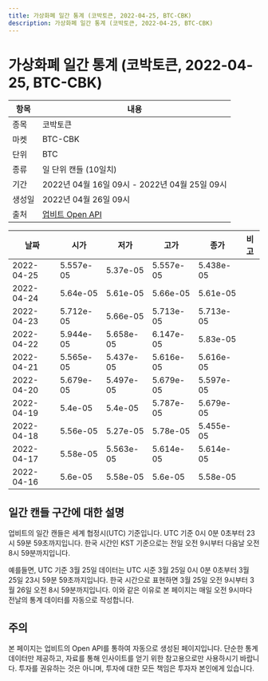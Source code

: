 ```yaml
---
title: 가상화폐 일간 통계 (코박토큰, 2022-04-25, BTC-CBK)
description: 가상화폐 일간 통계 (코박토큰, 2022-04-25, BTC-CBK)
---
```



가상화폐 일간 통계 (코박토큰, 2022-04-25, BTC-CBK)
===

|항목|내용|
|--|--|
|종목|코박토큰|
|마켓|BTC-CBK|
|단위|BTC|
|종류|일 단위 캔들 (10일치)|
|기간|2022년 04월 16일 09시 - 2022년 04월 25일 09시|
|생성일|2022년 04월 26일 09시|
|출처|[업비트 Open API](https://docs.upbit.com)|


|날짜|시가|저가|고가|종가|비고|
|--|--|--|--|--|--|
|2022-04-25|5.557e-05|5.37e-05|5.557e-05|5.438e-05|    |
|2022-04-24|5.64e-05|5.61e-05|5.66e-05|5.61e-05|    |
|2022-04-23|5.712e-05|5.66e-05|5.713e-05|5.713e-05|    |
|2022-04-22|5.944e-05|5.658e-05|6.147e-05|5.83e-05|    |
|2022-04-21|5.565e-05|5.437e-05|5.616e-05|5.616e-05|    |
|2022-04-20|5.679e-05|5.497e-05|5.679e-05|5.597e-05|    |
|2022-04-19|5.4e-05|5.4e-05|5.787e-05|5.679e-05|    |
|2022-04-18|5.56e-05|5.27e-05|5.78e-05|5.455e-05|    |
|2022-04-17|5.58e-05|5.563e-05|5.614e-05|5.614e-05|    |
|2022-04-16|5.6e-05|5.58e-05|5.6e-05|5.58e-05|    |


일간 캔들 구간에 대한 설명
---


업비트의 일간 캔들은 세계 협정시(UTC) 기준입니다. 
UTC 기준 0시 0분 0초부터 23시 59분 59초까지입니다. 
한국 시간인 KST 기준으로는 전일 오전 9시부터 다음날 오전 8시 59분까지입니다. 


예를들면, UTC 기준 3월 25일 데이터는 UTC 시준 3월 25일 0시 0분 0초부터 3월 25일 23시 59분 59초까지입니다. 
한국 시간으로 표현하면 3월 25일 오전 9시부터 3월 26일 오전 8시 59분까지입니다. 
이와 같은 이유로 본 페이지는 매일 오전 9시마다 전날의 통계 데이터를 자동으로 작성합니다. 


주의
---


본 페이지는 업비트의 Open API를 통하여 자동으로 생성된 페이지입니다. 
단순한 통계 데이터만 제공하고, 자료를 통해 인사이트를 얻기 위한 참고용으로만 사용하시기 바랍니다. 
투자를 권유하는 것은 아니며, 투자에 대한 모든 책임은 투자자 본인에게 있습니다. 
